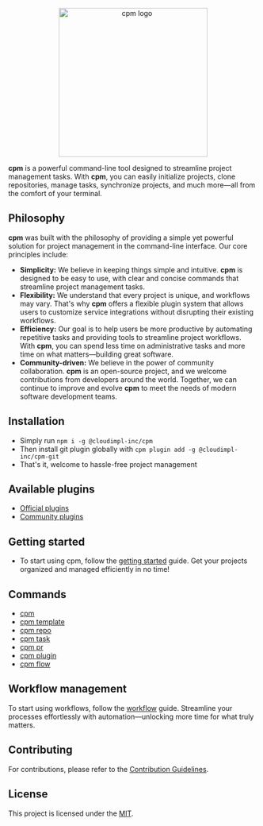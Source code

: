 <p align="center">
<img width="300" alt="cpm logo" src="https://github.com/CloudImpl-Inc/cpm/assets/17607423/4b520bec-a0ec-4adf-afb8-c9045d57dd98">
</p>

**cpm** is a powerful command-line tool designed to streamline project management tasks. With **cpm**, you can easily initialize projects, clone repositories, manage tasks, synchronize projects, and much more—all from the comfort of your terminal.

## Philosophy
**cpm** was built with the philosophy of providing a simple yet powerful solution for project management in the command-line interface. Our core principles include:
- **Simplicity:** We believe in keeping things simple and intuitive. **cpm** is designed to be easy to use, with clear and concise commands that streamline project management tasks.
- **Flexibility:** We understand that every project is unique, and workflows may vary. That's why **cpm** offers a flexible plugin system that allows users to customize service integrations without disrupting their existing workflows.
- **Efficiency:** Our goal is to help users be more productive by automating repetitive tasks and providing tools to streamline project workflows. With **cpm**, you can spend less time on administrative tasks and more time on what matters—building great software.
- **Community-driven:** We believe in the power of community collaboration. **cpm** is an open-source project, and we welcome contributions from developers around the world. Together, we can continue to improve and evolve **cpm** to meet the needs of modern software development teams.

## Installation
- Simply run `npm i -g @cloudimpl-inc/cpm`
- Then install git plugin globally with `cpm plugin add -g @cloudimpl-inc/cpm-git`
- That's it, welcome to hassle-free project management

## Available plugins
- [Official plugins](https://cloudimpl-inc.github.io/cpm-plugin-pack/)
- [Community plugins](https://github.com/topics/cpm-plugin-community)

## Getting started
- To start using cpm, follow the [getting started](docs/getting-started) guide. Get your projects organized and managed efficiently in no time!

## Commands
- [cpm](docs/core)
- [cpm template](docs/template)
- [cpm repo](docs/repo)
- [cpm task](docs/task)
- [cpm pr](docs/pr)
- [cpm plugin](docs/plugin)
- [cpm flow](docs/flow)

## Workflow management
To start using workflows, follow the [workflow](docs/workflow) guide. Streamline your processes effortlessly with automation—unlocking more time for what truly matters.

## Contributing
For contributions, please refer to the [Contribution Guidelines](CONTRIBUTING.md).

## License
This project is licensed under the [MIT](LICENSE).
